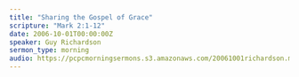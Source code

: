 ```yaml
---
title: "Sharing the Gospel of Grace"
scripture: "Mark 2:1-12"
date: 2006-10-01T00:00:00Z
speaker: Guy Richardson
sermon_type: morning
audio: https://pcpcmorningsermons.s3.amazonaws.com/20061001richardson.mp3 
---
```



